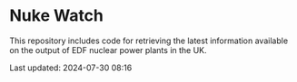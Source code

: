 # Nuke Watch

This repository includes code for retrieving the latest information available on the output of EDF nuclear power plants in the UK.

Last updated: 2024-07-30 08:16